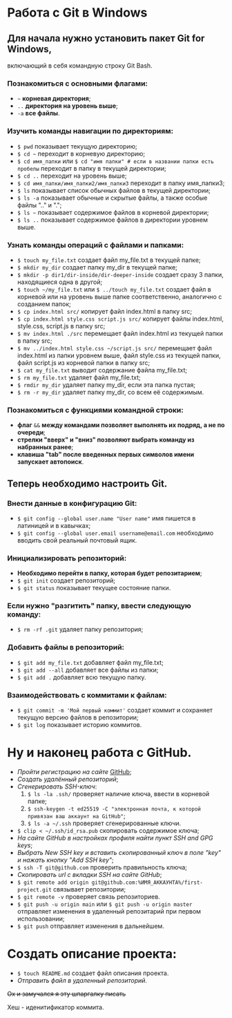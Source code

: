 # Работа с Git в Windows


## Для начала нужно установить пакет Git for Windows,  
включающий в себя командную строку Git Bash.
### Познакомиться с основными флагами:
- ```~``` **корневая директория**;
- ```..``` **директория на уровень выше**;
- ```-a``` **все файлы**.
### Изучить команды навигации по директориям:
- ```$ pwd``` показывает текущую директорию;
- ```$ cd ~``` переходит в корневую директорию;
- ```$ cd имя_папки``` или ```$ cd "имя папки" # если в названии папки есть пробелы``` переходит в папку в текущей директории;
- ```$ cd ..``` переходит на уровень выше;
- ```$ cd имя_папки/имя_папки2/имя_папки3``` переходит в папку имя_папки3;
- ```$ ls``` показывает список обычных файлов в текущей директории;
- ```$ ls -a``` показывает обычные и скрытые файлы, а также особые файлы ".." и ".";
- ```$ ls ~``` показывает содержимое файлов в корневой директории;
- ```$ ls ..``` показывает содержимое файлов в директории уровнем выше.
### Узнать команды операций с файлами и папками:
- ```$ touch my_file.txt``` создает файл my_file.txt в текущей папке;
- ```$ mkdir my_dir``` создает папку my_dir в текущей папке;
- ```$ mkdir -p dir1/dir-inside/dir-deeper-inside``` создает сразу 3 папки, находящиеся одна в другой;
- ```$ touch ~/my_file.txt``` или ```$ ../touch my_file.txt``` создает файл в корневой или на уровень выше папке соответственно, аналогично с созданием папок;
- ```$ cp index.html src/``` копирует файл index.html в папку src;
- ```$ cp index.html style.css script.js src/``` копирует файлы index.html, style.css, script.js в папку src;
- ```$ mv index.html ./src``` перемещает файл index.html из текущей папки в папку src;
- ```$ mv ../index.html style.css ~/script.js src/``` перемещает файл index.html из папки уровнем выше, файл style.css из текущей папки, файл script.js из корневой папки в папку src;
- ```$ cat my_file.txt``` выводит содержание файла my_file.txt;
- ```$ rm my_file.txt``` удаляет файл my_file.txt;
- ```$ rmdir my_dir``` удаляет папку my_dir, если эта папка пустая;
- ```$ rm -r my_dir``` удаляет папку my_dir, со всем её содержимым.
### Познакомиться с функциями командной строки:
- **флаг** ```&&``` **между командами позволяет выполнять их подряд, а не по очереди**;
- **стрелки "вверх" и "вниз" позволяют выбрать команду из набранных ранее**;
- **клавиша "tab" после введенных первых символов имени запускает автопоиск**.
## Теперь необходимо настроить Git.
### Внести данные в конфигурацию Git:
- ```$ git config --global user.name "User name"``` имя пишется в латиницей и в кавычках;
- ```$ git config --global user.email username@email.com``` необходимо вводить свой реальный почтовый ящик.
### Инициализировать репозиторий:
- **Необходимо перейти в папку, которая будет репозитарием**;
- ```$ git init``` создает репозиторий;
- ```$ git status``` показывает текущее состояние папки.
### Если нужно "разгитить" папку, ввести следующую команду:
- ```$ rm -rf .git``` удаляет папку репозитория;
### Добавить файлы в репозиторий:
- ```$ git add my_file.txt``` добавляет файл my_file.txt;
- ```$ git add --all``` добавляет все файлы из папки;
- ```$ git add .``` добавляет всю текущую папку.
### Взаимодействовать с коммитами к файлам:
- ```$ git commit -m 'Мой первый коммит'``` создает коммит и сохраняет текущую версию файлов в репозитории;
- ```$ git log``` показывает историю коммитов.
# Ну и наконец работа с GitHub.


- _Пройти регистрацию на сайте_ [GitHub](github.com "ГитХаб");
- _Создать удалённый репозиторий_;
- _Сгенерировать SSH-ключ_:
	1. ```$ ls -la .ssh/``` проверяет наличие ключа, ввести в корневой папке;
	2. ```$ ssh-keygen -t ed25519 -C "электронная почта, к которой привязан ваш аккаунт на GitHub"```;
	3. ```$ ls -a ~/.ssh``` проверяет сгенерированные ключи.
- ```$ clip < ~/.ssh/id_rsa.pub``` скопировать содержимое ключа;
- _На сайте GitHub в настройках профиля найти пункт SSH and GPG keys_;
- _Выбрать New SSH key и вставить скопированный ключ в поле "key" и нажать кнопку "Add SSH key"_;
- ```$ ssh -T git@github.com``` проверить правильность ключа;
- _Скопировать url с вкладки SSH на сайте GitHub_;
- ```$ git remote add origin git@github.com:%ИМЯ_АККАУНТА%/first-project.git``` связывает репозитории;
- ```$ git remote -v``` проверяет связь репозиториев.
- ```$ git push -u origin main``` или ```$ git push -u origin master``` отправляет изменения в удаленный репозитарий при первом использовании;
- ```$ git push``` отправляет изменения в дальнейшем.
# Создать описание проекта:
- ```$ touch README.md``` создает файл описания проекта.
- _Отправить файл в удаленный репозиторий._

~~Ох и замучался я эту шпаргалку писать~~

Хеш - иденитификатор коммита.